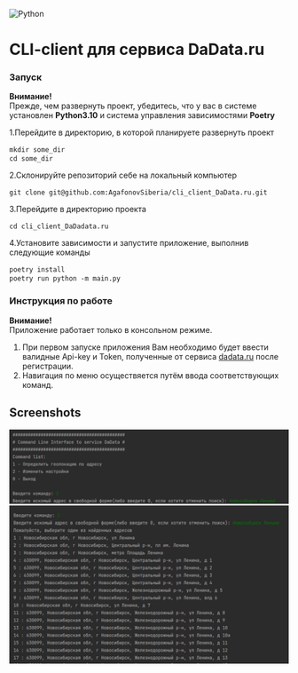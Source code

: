 ![Python](https://img.shields.io/badge/python-3670A0?style=for-the-badge&logo=python&logoColor=ffdd54)

# CLI-client для сервиса DaData.ru


### Запуск
**Внимание!**<br>
Прежде, чем развернуть проект, убедитесь, что у вас в системе установлен **Python3.10** и система управления зависимостями **Poetry**


1.Перейдите в директорию, в которой планируете развернуть проект
```
mkdir some_dir
cd some_dir
```

2.Склонируйте репозиторий себе на локальный компьютер
```
git clone git@github.com:AgafonovSiberia/cli_client_DaData.ru.git
```

3.Перейдите в директорию проекта 
```
cd cli_client_DaDadata.ru
```

4.Установите зависимости и запустите приложение, выполнив следующие команды
```
poetry install
poetry run python -m main.py
```

### Инструкция по работе
**Внимание!**<br>
Приложение работает только в консольном режиме.

1. При первом запуске приложения Вам необходимо будет ввести валидные Api-key и Token, полученные от сервиса [dadata.ru](https://dadata.ru/) после регистрации.
2. Навигация по меню осуществяется путём ввода соответствующих команд.

## Screenshots

![alt text](https://github.com/AgafonovSiberia/cli_client_DaData.ru/blob/master/data/3.png)
![alt text](https://github.com/AgafonovSiberia/cli_client_DaData.ru/blob/master/data/4.png)
